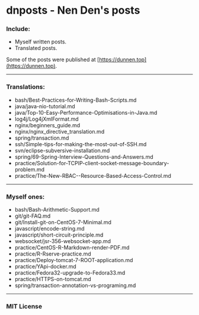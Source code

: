 dnposts - Nen Den's posts
=========================

### Include:

 - Myself written posts.
 - Translated posts.

Some of the posts were published at [https://dunnen.top](https://dunnen.top).

---------------------------------------------------------

### Translations:

 - bash/Best-Practices-for-Writing-Bash-Scripts.md
 - java/java-nio-tutorial.md
 - java/Top-10-Easy-Performance-Optimisations-in-Java.md
 - log4j/Log4jXmlFormat.md
 - nginx/beginners_guide.md
 - nginx/nginx_directive_translation.md
 - spring/transaction.md
 - ssh/Simple-tips-for-making-the-most-out-of-SSH.md
 - svn/eclipse-subversive-installation.md
 - spring/69-Spring-Interview-Questions-and-Answers.md
 - practice/Solution-for-TCPIP-client-socket-message-boundary-problem.md
 - practice/The-New-RBAC--Resource-Based-Access-Control.md

---------------------------------------------------------

### Myself ones:

 - bash/Bash-Arithmetic-Support.md
 - git/git-FAQ.md
 - git/Install-git-on-CentOS-7-Minimal.md
 - javascript/encode-string.md
 - javascript/short-circuit-principle.md
 - websocket/jsr-356-websocket-app.md
 - practice/CentOS-R-Markdown-render-PDF.md
 - practice/R-Rserve-practice.md
 - practice/Deploy-tomcat-7-ROOT-application.md
 - practice/YApi-docker.md
 - practice/Fedora32-upgrade-to-Fedora33.md
 - practice/HTTPS-on-tomcat.md
 - spring/transaction-annotation-vs-programing.md

---------------------------------------------------------

### MIT License
